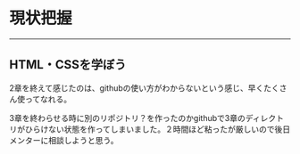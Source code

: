 # 現状把握
---

## HTML・CSSを学ぼう

2章を終えて感じたのは、githubの使い方がわからないという感じ、早くたくさん使ってなれる。

3章を終わらせる時に別のリポジトリ？を作ったのかgithubで3章のディレクトリがひらけない状態を作ってしまいました。２時間ほど粘ったが厳しいので後日メンターに相談しようと思う。